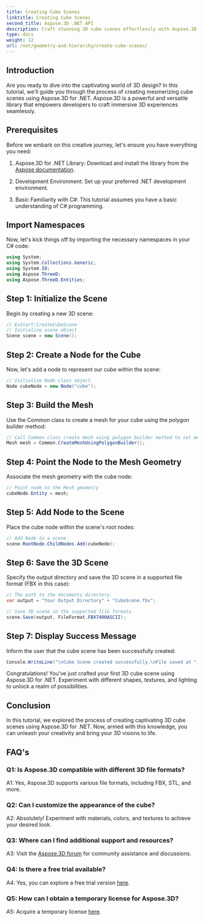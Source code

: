 ```yaml
---
title: Creating Cube Scenes 
linktitle: Creating Cube Scenes 
second_title: Aspose.3D .NET API
description: Craft stunning 3D cube scenes effortlessly with Aspose.3D for .NET. Download the library, follow our step-by-step guide, and unleash.
type: docs
weight: 12
url: /net/geometry-and-hierarchy/create-cube-scenes/
---
```

## Introduction

Are you ready to dive into the captivating world of 3D design? In this tutorial, we'll guide you through the process of creating mesmerizing cube scenes using Aspose.3D for .NET. Aspose.3D is a powerful and versatile library that empowers developers to craft immersive 3D experiences seamlessly.

## Prerequisites

Before we embark on this creative journey, let's ensure you have everything you need:

1. Aspose.3D for .NET Library: Download and install the library from the [Aspose documentation](https://reference.aspose.com/3d/net/).

2. Development Environment: Set up your preferred .NET development environment.

3. Basic Familiarity with C#: This tutorial assumes you have a basic understanding of C# programming.

## Import Namespaces

Now, let's kick things off by importing the necessary namespaces in your C# code:

```csharp
using System;
using System.Collections.Generic;
using System.IO;
using Aspose.ThreeD;
using Aspose.ThreeD.Entities;
```

## Step 1: Initialize the Scene

Begin by creating a new 3D scene:

```csharp
// ExStart:CreateCubeScene
// Initialize scene object
Scene scene = new Scene();
```

## Step 2: Create a Node for the Cube

Now, let's add a node to represent our cube within the scene:

```csharp
// Initialize Node class object
Node cubeNode = new Node("cube");
```

## Step 3: Build the Mesh

Use the Common class to create a mesh for your cube using the polygon builder method:

```csharp
// Call Common class create mesh using polygon builder method to set mesh instance 
Mesh mesh = Common.CreateMeshUsingPolygonBuilder();
```

## Step 4: Point the Node to the Mesh Geometry

Associate the mesh geometry with the cube node:

```csharp
// Point node to the Mesh geometry
cubeNode.Entity = mesh;
```

## Step 5: Add Node to the Scene

Place the cube node within the scene's root nodes:

```csharp
// Add Node to a scene
scene.RootNode.ChildNodes.Add(cubeNode);
```

## Step 6: Save the 3D Scene

Specify the output directory and save the 3D scene in a supported file format (FBX in this case):

```csharp
// The path to the documents directory.
var output = "Your Output Directory" + "CubeScene.fbx";

// Save 3D scene in the supported file formats
scene.Save(output, FileFormat.FBX7400ASCII);
```

## Step 7: Display Success Message

Inform the user that the cube scene has been successfully created:

```csharp
Console.WriteLine("\nCube Scene created successfully.\nFile saved at " + output);
```

Congratulations! You've just crafted your first 3D cube scene using Aspose.3D for .NET. Experiment with different shapes, textures, and lighting to unlock a realm of possibilities.

## Conclusion

In this tutorial, we explored the process of creating captivating 3D cube scenes using Aspose.3D for .NET. Now, armed with this knowledge, you can unleash your creativity and bring your 3D visions to life.

## FAQ's

### Q1: Is Aspose.3D compatible with different 3D file formats?

A1: Yes, Aspose.3D supports various file formats, including FBX, STL, and more.

### Q2: Can I customize the appearance of the cube?

A2: Absolutely! Experiment with materials, colors, and textures to achieve your desired look.

### Q3: Where can I find additional support and resources?

A3: Visit the [Aspose.3D forum](https://forum.aspose.com/c/3d/18) for community assistance and discussions.

### Q4: Is there a free trial available?

A4: Yes, you can explore a free trial version [here](https://releases.aspose.com/).

### Q5: How can I obtain a temporary license for Aspose.3D?

A5: Acquire a temporary license [here](https://purchase.aspose.com/temporary-license/).
